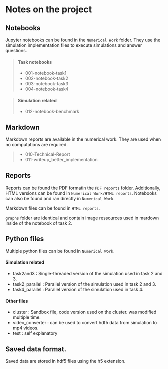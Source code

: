 # Notes on the project

## Notebooks

Jupyter notebooks can be found in the `Numerical Work` folder. They use the simulation implementation files to execute simulations and answer questions.

>#### Task notebooks
>
>- 001-notebook-task1
>- 002-notebook-task2
>- 003-notebook-task3
>- 004-notebook-task4

>#### Simulation related
>- 012-notebook-benchmark

## Markdown

Markdown reports are available in the numerical work. They are used when no computations are required.

>- 010-Technical-Report
>- 011-writeup_better_implementation


## Reports

Reports can be found the PDF formatin the `PDF reports` folder. Additionally, HTML versions can be found in `Numerical Work/HTML reports`. Notebooks can also be found and ran directly in `Numerical Work`.

Markdown files can be found in `HTML reports`.

`graphs` folder are identical and contain image ressources used in mardown inside of the notebook of task 2.


## Python files

Multiple python files can be found in `Numerical Work`.

#### Simulation related

- task2and3 : Single-threaded version of the simulation used in task 2 and 3.
- task2_parallel : Parallel version of the simulation used in task 2 and 3.
- task4_parallel : Parallel version of the simulation used in task 4.

#### Other files

- cluster : Sandbox file, code version used on the cluster. was modified multiple time.
- video_converter : can be used to convert hdf5 data from simulation to mp4 videos.
- test : self explanatory

## Saved data format.

Saved data are stored in hdf5 files using the h5 extension.
